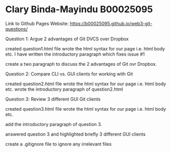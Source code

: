 # Clary Binda-Mayindu B00025095

Link to Github Pages Website:
https://b00025095.github.io/web3-git-questions/

Question 1:
Argue 2 advantages of Git DVCS over Dropbox

created question1.html file
wrote the html syntax for our page i.e. html body etc.
I have written the introductory paragraph which fixes issue #1

create a two paragraph to discuss the 2 advantages of Git ovr Dropbox.

Question 2:
Compare CLI vs. GUI clients for working with Git

created question2.html file
wrote the html syntax for our page i.e. html body etc.
wrote the introductory paragraph of question2.html


Question 3:
Review 3 different GUI Git clients

created question3.html file
wrote the html syntax for our page i.e. html body etc.

add the introductory paragraph of question 3.

answered question 3 and highlighted briefly 3 different GUI clients



create a .gitignore file to ignore any irrelevant files

